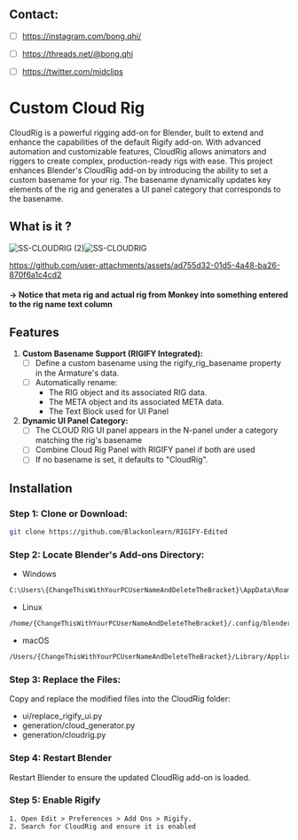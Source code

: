 <!-- FEATURES -->
## Contact:
- [ ] https://instagram.com/bong.qhi/
- [ ] https://threads.net/@bong.qhi
- [ ] https://twitter.com/midclips


# Custom Cloud Rig
CloudRig is a powerful rigging add-on for Blender, built to extend and enhance the capabilities of the default Rigify add-on. With advanced automation and customizable features, CloudRig allows animators and riggers to create complex, production-ready rigs with ease.
This project enhances Blender's CloudRig add-on by introducing the ability to set a custom basename for your rig. The basename dynamically updates key elements of the rig and generates a UI panel category that corresponds to the basename.


## What is it ?
![SS-CLOUDRIG (2)](https://github.com/user-attachments/assets/3b6f6ad0-cd86-41b9-9771-9e1b28d451bd)![SS-CLOUDRIG](https://github.com/user-attachments/assets/ad8e3969-e828-43fb-965c-cd3aefd5211a)



https://github.com/user-attachments/assets/ad755d32-01d5-4a48-ba26-870f6a1c4cd2



#### -> Notice that meta rig and actual rig from Monkey into something entered to the rig name text column


## Features


1. **Custom Basename Support (RIGIFY Integrated):**
      - [ ] Define a custom basename using the rigify_rig_basename property in the Armature's data.
      - [ ] Automatically rename:
          - The RIG object and its associated RIG data.
          - The META object and its associated META data.
          - The Text Block used for UI Panel
2. **Dynamic UI Panel Category:**
      - [ ] The CLOUD RIG UI panel appears in the N-panel under a category matching the rig's basename
      - [ ] Combine Cloud Rig Panel with RIGIFY panel if both are used
      - [ ] If no basename is set, it defaults to "CloudRig".

## Installation

### **Step 1: Clone or Download:**
   ```sh
   git clone https://github.com/Blackonlearn/RIGIFY-Edited
   ```
### **Step 2: Locate Blender's Add-ons Directory:**
   - Windows
   ```sh
   C:\Users\{ChangeThisWithYourPCUserNameAndDeleteTheBracket}\AppData\Roaming\Blender Foundation\Blender\3.6\scripts\rigify\CloudRig_master
   ```
   - Linux
   ```sh
   /home/{ChangeThisWithYourPCUserNameAndDeleteTheBracket}/.config/blender/3.6/scripts/rigify/CloudRig_master
   ```
   - macOS
   ```sh
   /Users/{ChangeThisWithYourPCUserNameAndDeleteTheBracket}/Library/Application Support/Blender/3.6/scripts/rigify/CloudRig_master
   ```
### **Step 3: Replace the Files:**
   Copy and replace the modified files into the CloudRig folder:
   - ui/replace_rigify_ui.py
   - generation/cloud_generator.py
   - generation/cloudrig.py
   
### **Step 4: Restart Blender**
   Restart Blender to ensure the updated CloudRig add-on is loaded.

### **Step 5: Enable Rigify**
    1. Open Edit > Preferences > Add Ons > Rigify.
    2. Search for CloudRig and ensure it is enabled
